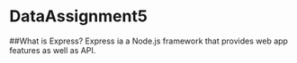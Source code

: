 # DataAssignment5
##What is Express?
Express ia a Node.js framework that provides web app features as well as API.

